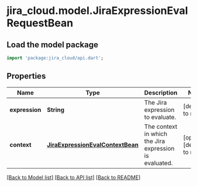 # jira_cloud.model.JiraExpressionEvalRequestBean

## Load the model package
```dart
import 'package:jira_cloud/api.dart';
```

## Properties
Name | Type | Description | Notes
------------ | ------------- | ------------- | -------------
**expression** | **String** | The Jira expression to evaluate. | [default to null]
**context** | [**JiraExpressionEvalContextBean**](JiraExpressionEvalContextBean.md) | The context in which the Jira expression is evaluated. | [optional] [default to null]

[[Back to Model list]](../README.md#documentation-for-models) [[Back to API list]](../README.md#documentation-for-api-endpoints) [[Back to README]](../README.md)


